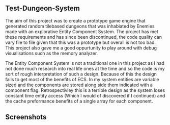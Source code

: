 ## Test-Dungeon-System

The aim of this project was to create a prototype game engine that generated random tilebased dungeons that was inhabiated by Enemies made with an explorative Entity Component System. The project has met these requirements and has since been discontinued, the code quality can vary file to file given that this was a prototype but overall is not too bad. This project also gave me a good oppurtunity to play around with debug visualisations such as the memory analyzer.

The Entity Component System is not a traditional one in this project as I had not done much research into real life ones at the time and so the code is my sort of rough interpretation of such a design. Because of this the design fails to get most of the benefits of ECS. In my system entities are variable sized and the components are stored along side them indicated with a component flag. Retrospectivley this is a terrible design as the system loses constant time entity access (Which I would of discovered if I continued) and the cache preformance benefits of a single array for each component.

## Screenshots
